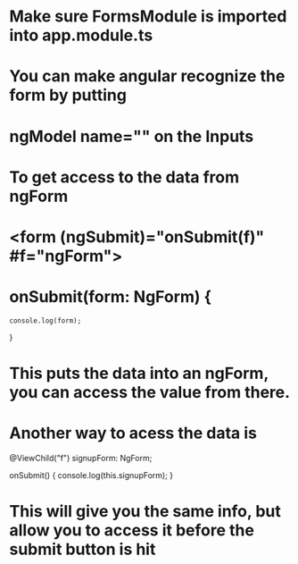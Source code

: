 # Make sure FormsModule is imported into app.module.ts

# You can make angular recognize the form by putting

# ngModel name="" on the Inputs

# To get access to the data from ngForm

# <form (ngSubmit)="onSubmit(f)" #f="ngForm">

# onSubmit(form: NgForm) {

    console.log(form);

}

# This puts the data into an ngForm, you can access the value from there.

# Another way to acess the data is

@ViewChild("f") signupForm: NgForm;

onSubmit() {
console.log(this.signupForm);
}

# This will give you the same info, but allow you to access it before the submit button is hit
